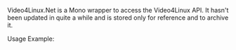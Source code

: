Video4Linux.Net is a Mono wrapper to access the Video4Linux API.
It hasn't been updated in quite a while and is stored only for reference and to archive it.

Usage Example:
